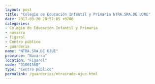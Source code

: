 ```yaml
---
layout: post
title: "Colegio de Educación Infantil y Primaria NTRA.SRA.DE UJUE"
date: 2017-09-20 20:57:05 +0200
categories:
- Colegio de Educación Infantil y Primaria
- navarra
- figarol
- Centro público
- guarderia
name: "NTRA.SRA.DE UJUE"
province: "Navarra"
location: "Figarol"
code: "31001560"
type: "Centro público"
permalink: /guarderias/ntrasrade-ujue.html
---
```

